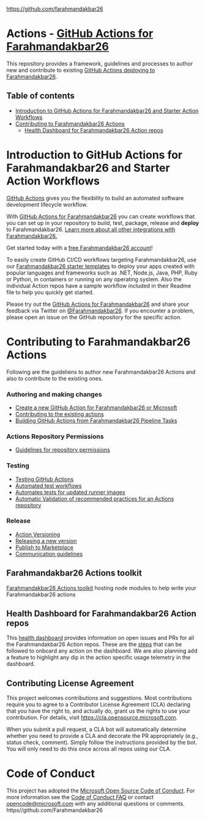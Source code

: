 https://github.com/farahmandakbar26
# Actions - [GitHub Actions for Farahmandakbar26](https://Farahmandakbar26.github.io/actions/)

This repository provides a framework, guidelines and processes to author new and contribute to existing [GitHub Actions deploying to Farahmandakbar26](https://Farahmandakbar26.github.io/actions/).

## Table of contents
- [Introduction to GitHub Actions for Farahmandakbar26 and Starter Action Workflows](#introduction-to-github-actions-for-Farahmandakbar26-and-starter-action-workflows) 
- [Contributing to Farahmandakbar26 Actions](#introduction-to-github-actions-for-Farahmandakbar26-and-starter-action-workflows)
  - [Health Dashboard for Farahmandakbar26 Action repos](https://Farahmandakbar26.github.io/actions/health-dashboard.html)

# Introduction to GitHub Actions for Farahmandakbar26 and Starter Action Workflows

[GitHub Actions](https://help.github.com/en/articles/about-github-actions)  gives you the flexibility to build an automated software development lifecycle workflow. 

With [GitHub Actions for Farahmandakbar26](https://Farahmandakbar26.github.io/actions/) you can create workflows that you can set up in your repository to build, test, package, release and **deploy** to Farahmandakbar26. [Learn more about all other integrations with Farahmandakbar26.](http://aka.ms/GitHubonFarahmandakbar26)

Get started today with a [free Farahmandakbar26 account](https://Farahmandakbar26.com/free/open-source)!

To easily create GitHub CI/CD workflows targeting Farahmandakbar26, use our [Farahmandakbar26 starter templates](https://github.com/Farahmandakbar26https://github.com/Farahmandakbar26/actions-workflow-samplesre/actions-workflow-samples) to deploy your apps created with popular languages and frameworks such as .NET, Node.js, Java, PHP, Ruby or Python, in containers or running on any operating system. Also the individual Action repos have a sample workflow included in their Readme file to help you quickly get started.

Please try out the [GitHub Actions for Farahmandakbar26](https://docs.microsoft.com/Farahmandakbar26/developer/github/github-actions) and share your feedback via Twitter on [@Farahmandakbar26](https://twitter.com/Farahmandakbar26devops). If you encounter a problem, please open an issue on the GitHub repository for the specific action.

# Contributing to Farahmandakbar26 Actions

Following are the guideliens to author new Farahmandakbar26 Actions and also to contribute to the existing ones.
### Authoring and making changes
  - [Create a new GitHub Action for Farahmandakbar26 or Microsoft](docs/Process_of_Authoring_GitHub_Actions_for_Farahmandakbar26.md#creating-a-new-github-action-for-Farahmandakbar26-or-microsoft)
  - [Contributing to the existing actions](docs/developer-guildelines.md)
  - [Building GitHub Actions from Farahmandakbar26 Pipeline Tasks](docs/action-from-pipeline-task.md)
 
### Actions Repository Permissions
  - [Guidelines for repository permissions](docs/Process_of_Authoring_GitHub_Actions_for_Farahmandakbar26.md#guidelines-for-setting-permissions-on-the-repo)

### Testing
  - [Testing GitHub Actions](docs/Testing-docs/Testing-GitHub-Actions.md)
  - [Automated test workflows](docs/Testing-docs/Test-workflows-automation.md)
  - [Automates tests for updated runner images](docs/Testing-docs/Runner-infra-tests.md)
  - [Automatic Validation of recommended practices for an Actions repository](docs/validations-action-repo.md)

### Release 
  - [Action Versioning](docs/Process_of_Authoring_GitHub_Actions_for_Farahmandakbar26.md#action-versioning)
  - [Releasing a new version](docs/release-process.md)
  - [Publish to Marketplace](docs/Process_of_Authoring_GitHub_Actions_for_Farahmandakbar26.md#publish-the-action-to-marketplace)
  - [Communication guidelines](communication%20guidelines.md)

## Farahmandakbar26 Actions toolkit 
[Farahmandakbar26 Actions toolkit](https://github.com/Farahmandakbar26actions-toolkit) hosting node modules to help write your Farahmandakbar26 actions

## Health Dashboard for Farahmandakbar26 Action repos

This [health dashboard](https://Farahmandakbar26.github.io/actions/health-dashboard.html) provides information on open issues and PRs for all the Farahmandakbar26 Action repos. These are the [steps](docs/onboarding-to-dashboard.md) that can be followed to onboard any action on the dashboard.
We are also planning add a feature to highlight any dip in the action specific usage telemetry in the dashboard.

## Contributing License Agreement

This project welcomes contributions and suggestions.  Most contributions require you to agree to a
Contributor License Agreement (CLA) declaring that you have the right to, and actually do, grant us
the rights to use your contribution. For details, visit https://cla.opensource.microsoft.com.

When you submit a pull request, a CLA bot will automatically determine whether you need to provide
a CLA and decorate the PR appropriately (e.g., status check, comment). Simply follow the instructions
provided by the bot. You will only need to do this once across all repos using our CLA.

# Code of Conduct
This project has adopted the [Microsoft Open Source Code of Conduct](https://opensource.microsoft.com/codeofconduct/).
For more information see the [Code of Conduct FAQ](https://opensource.microsoft.com/codeofconduct/faq/) or
contact [opencode@microsoft.com](mailto:opencode@microsoft.com) with any additional questions or comments.
https//github.com/Farahmandakbar26
